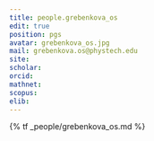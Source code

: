```yaml
---
title: people.grebenkova_os
edit: true
position: pgs
avatar: grebenkova_os.jpg
mail: grebenkova.os@phystech.edu
site:
scholar:
orcid:
mathnet:
scopus:
elib:
---
```


{% tf _people/grebenkova_os.md %}
